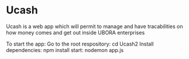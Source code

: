 # Ucash
Ucash is a web app which will permit to manage and have tracabilities on how money comes and get out inside UBORA  enterprises


To start the app:
Go to the root respository: cd Ucash2
Install dependencies: npm install
start: nodemon app.js

